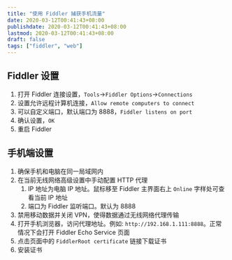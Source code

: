 ```yaml
---
title: "使用 Fiddler 捕获手机流量"
date: 2020-03-12T00:41:43+08:00
publishdate: 2020-03-12T00:41:43+08:00
lastmod: 2020-03-12T00:41:43+08:00
draft: false
tags: ["fiddler", "web"]
---
```

## Fiddler 设置
1. 打开 Fiddler 连接设置，`Tools`->`Fiddler Options`->`Connections`
2. 设置允许远程计算机连接，`Allow remote computers to connect`
3. 可以自定义端口，默认端口为 8888，`Fiddler listens on port`
4. 确认设置，`OK`
5. 重启 Fiddler

## 手机端设置
1. 确保手机和电脑在同一局域网内
2. 在当前无线网络高级设置中手动配置 HTTP 代理
    1. IP 地址为电脑 IP 地址。鼠标移至 Fiddler 主界面右上 `Online` 字样处可查看当前 IP 地址
    2. 端口为 Fiddler 监听端口。默认为 8888
3. 禁用移动数据并关闭 VPN，使得数据通过无线网络代理传输
4. 打开手机浏览器，访问代理地址。例如: `http://192.168.1.111:8888`。正常情况下会打开 Fiddler Echo Service 页面
5. 点击页面中的 `FiddlerRoot certificate` 链接下载证书
6. 安装证书
